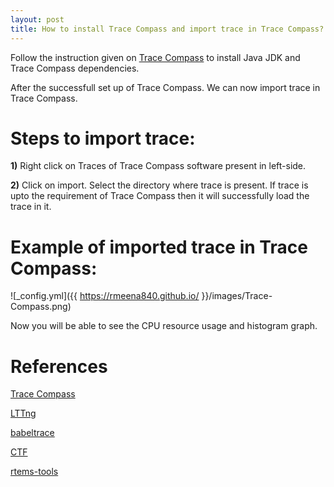 ```yaml
---
layout: post
title: How to install Trace Compass and import trace in Trace Compass?
---
```


Follow the instruction given on [Trace Compass](https://www.eclipse.org/tracecompass/)
to install Java JDK and Trace Compass dependencies.

After the successfull set up of Trace Compass. We can now import trace in Trace Compass.

# Steps to import trace:

**1)** Right click on Traces of Trace Compass software present in left-side.

**2)** Click on import. Select the directory where trace is present. If trace is
upto the requirement of Trace Compass then it will successfully load the trace in it.

# Example of imported trace in Trace Compass:

![_config.yml]({{ https://rmeena840.github.io/ }}/images/Trace-Compass.png)

Now you will be able to see the CPU resource usage and histogram graph.

# References

[Trace Compass](https://www.eclipse.org/tracecompass/)

[LTTng](https://lttng.org/docs/v2.10/)

[babeltrace](http://diamon.org/babeltrace/)

[CTF](http://diamon.org/ctf/#ctf-in-a-nutshell)

[rtems-tools](https://github.com/rmeena840/rtems-tools/tree/ravindra-rtems)
